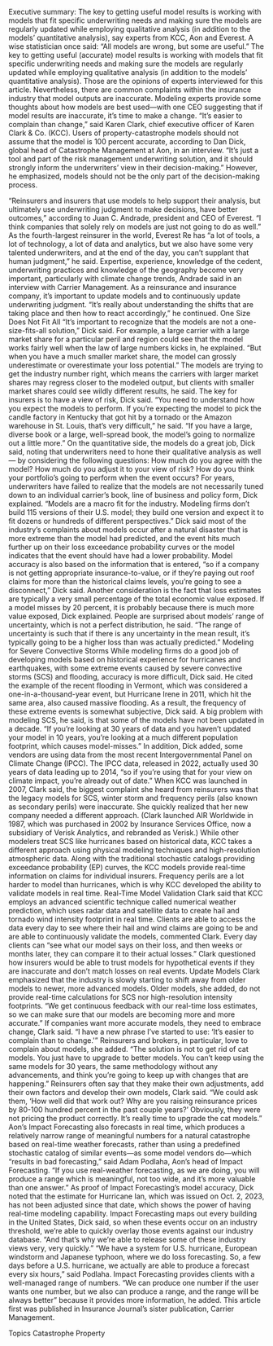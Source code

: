 Executive summary: The key to getting useful model results is working with models that fit specific underwriting needs and making sure the models are regularly updated while employing qualitative analysis (in addition to the models’ quantitative analysis), say experts from KCC, Aon and Everest.
A wise statistician once said: “All models are wrong, but some are useful.” The key to getting useful (accurate) model results is working with models that fit specific underwriting needs and making sure the models are regularly updated while employing qualitative analysis (in addition to the models’ quantitative analysis). Those are the opinions of experts interviewed for this article.
Nevertheless, there are common complaints within the insurance industry that model outputs are inaccurate. Modeling experts provide some thoughts about how models are best used—with one CEO suggesting that if model results are inaccurate, it’s time to make a change. “It’s easier to complain than change,” said Karen Clark, chief executive officer of Karen Clark & Co. (KCC).
Users of property-catastrophe models should not assume that the model is 100 percent accurate, according to Dan Dick, global head of Catastrophe Management at Aon, in an interview. “It’s just a tool and part of the risk management underwriting solution, and it should strongly inform the underwriters’ view in their decision-making.”
However, he emphasized, models should not be the only part of the decision-making process.





“Reinsurers and insurers that use models to help support their analysis, but ultimately use underwriting judgment to make decisions, have better outcomes,” according to Juan C. Andrade, president and CEO of Everest. “I think companies that solely rely on models are just not going to do as well.”
As the fourth-largest reinsurer in the world, Everest Re has “a lot of tools, a lot of technology, a lot of data and analytics, but we also have some very talented underwriters, and at the end of the day, you can’t supplant that human judgment,” he said.
Expertise, experience, knowledge of the cedent, underwriting practices and knowledge of the geography become very important, particularly with climate change trends, Andrade said in an interview with Carrier Management.
As a reinsurance and insurance company, it’s important to update models and to continuously update underwriting judgment. “It’s really about understanding the shifts that are taking place and then how to react accordingly,” he continued.
One Size Does Not Fit All
“It’s important to recognize that the models are not a one-size-fits-all solution,” Dick said.
For example, a large carrier with a large market share for a particular peril and region could see that the model works fairly well when the law of large numbers kicks in, he explained. “But when you have a much smaller market share, the model can grossly underestimate or overestimate your loss potential.”
The models are trying to get the industry number right, which means the carriers with larger market shares may regress closer to the modeled output, but clients with smaller market shares could see wildly different results, he said.
The key for insurers is to have a view of risk, Dick said. “You need to understand how you expect the models to perform. If you’re expecting the model to pick the candle factory in Kentucky that got hit by a tornado or the Amazon warehouse in St. Louis, that’s very difficult,” he said. “If you have a large, diverse book or a large, well-spread book, the model’s going to normalize out a little more.”
On the quantitative side, the models do a great job, Dick said, noting that underwriters need to hone their qualitative analysis as well — by considering the following questions: How much do you agree with the model? How much do you adjust it to your view of risk? How do you think your portfolio’s going to perform when the event occurs?
For years, underwriters have failed to realize that the models are not necessarily tuned down to an individual carrier’s book, line of business and policy form, Dick explained. “Models are a macro fit for the industry. Modeling firms don’t build 115 versions of their U.S. model; they build one version and expect it to fit dozens or hundreds of different perspectives.”
Dick said most of the industry’s complaints about models occur after a natural disaster that is more extreme than the model had predicted, and the event hits much further up on their loss exceedance probability curves or the model indicates that the event should have had a lower probability.
Model accuracy is also based on the information that is entered, “so if a company is not getting appropriate insurance-to-value, or if they’re paying out roof claims for more than the historical claims levels, you’re going to see a disconnect,” Dick said.
Another consideration is the fact that loss estimates are typically a very small percentage of the total economic value exposed. If a model misses by 20 percent, it is probably because there is much more value exposed, Dick explained.
People are surprised about models’ range of uncertainty, which is not a perfect distribution, he said. “The range of uncertainty is such that if there is any uncertainty in the mean result, it’s typically going to be a higher loss than was actually predicted.”
Modeling for Severe Convective Storms
While modeling firms do a good job of developing models based on historical experience for hurricanes and earthquakes, with some extreme events caused by severe convective storms (SCS) and flooding, accuracy is more difficult, Dick said.
He cited the example of the recent flooding in Vermont, which was considered a one-in-a-thousand-year event, but Hurricane Irene in 2011, which hit the same area, also caused massive flooding. As a result, the frequency of these extreme events is somewhat subjective, Dick said.
A big problem with modeling SCS, he said, is that some of the models have not been updated in a decade. “If you’re looking at 30 years of data and you haven’t updated your model in 10 years, you’re looking at a much different population footprint, which causes model-misses.”
In addition, Dick added, some vendors are using data from the most recent Intergovernmental Panel on Climate Change (IPCC). The IPCC data, released in 2022, actually used 30 years of data leading up to 2014, “so if you’re using that for your view on climate impact, you’re already out of date.”
When KCC was launched in 2007, Clark said, the biggest complaint she heard from reinsurers was that the legacy models for SCS, winter storm and frequency perils (also known as secondary perils) were inaccurate. She quickly realized that her new company needed a different approach. (Clark launched AIR Worldwide in 1987, which was purchased in 2002 by Insurance Services Office, now a subsidiary of Verisk Analytics, and rebranded as Verisk.)
While other modelers treat SCS like hurricanes based on historical data, KCC takes a different approach using physical modeling techniques and high-resolution atmospheric data. Along with the traditional stochastic catalogs providing exceedance probability (EP) curves, the KCC models provide real-time information on claims for individual insurers.
Frequency perils are a lot harder to model than hurricanes, which is why KCC developed the ability to validate models in real time.
Real-Time Model Validation
Clark said that KCC employs an advanced scientific technique called numerical weather prediction, which uses radar data and satellite data to create hail and tornado wind intensity footprint in real time.
Clients are able to access the data every day to see where their hail and wind claims are going to be and are able to continuously validate the models, commented Clark.
Every day clients can “see what our model says on their loss, and then weeks or months later, they can compare it to their actual losses.”
Clark questioned how insurers would be able to trust models for hypothetical events if they are inaccurate and don’t match losses on real events.
Update Models
Clark emphasized that the industry is slowly starting to shift away from older models to newer, more advanced models. Older models, she added, do not provide real-time calculations for SCS nor high-resolution intensity footprints. “We get continuous feedback with our real-time loss estimates, so we can make sure that our models are becoming more and more accurate.”
If companies want more accurate models, they need to embrace change, Clark said. “I have a new phrase I’ve started to use: ‘It’s easier to complain than to change.'”
Reinsurers and brokers, in particular, love to complain about models, she added. “The solution is not to get rid of cat models. You just have to upgrade to better models. You can’t keep using the same models for 30 years, the same methodology without any advancements, and think you’re going to keep up with changes that are happening.”
Reinsurers often say that they make their own adjustments, add their own factors and develop their own models, Clark said. “We could ask them, ‘How well did that work out? Why are you raising reinsurance prices by 80-100 hundred percent in the past couple years?’ Obviously, they were not pricing the product correctly. It’s really time to upgrade the cat models.”
Aon’s Impact Forecasting also forecasts in real time, which produces a relatively narrow range of meaningful numbers for a natural catastrophe based on real-time weather forecasts, rather than using a predefined stochastic catalog of similar events—as some model vendors do—which “results in bad forecasting,” said Adam Podlaha, Aon’s head of Impact Forecasting. “If you use real-weather forecasting, as we are doing, you will produce a range which is meaningful, not too wide, and it’s more valuable than one answer.”
As proof of Impact Forecasting’s model accuracy, Dick noted that the estimate for Hurricane Ian, which was issued on Oct. 2, 2023, has not been adjusted since that date, which shows the power of having real-time modeling capability.
Impact Forecasting maps out every building in the United States, Dick said, so when these events occur on an industry threshold, we’re able to quickly overlay those events against our industry database. “And that’s why we’re able to release some of these industry views very, very quickly.”
“We have a system for U.S. hurricane, European windstorm and Japanese typhoon, where we do loss forecasting. So, a few days before a U.S. hurricane, we actually are able to produce a forecast every six hours,” said Podlaha.
Impact Forecasting provides clients with a well-managed range of numbers. “We can produce one number if the user wants one number, but we also can produce a range, and the range will be always better” because it provides more information, he added.
This article first was published in Insurance Journal’s sister publication, Carrier Management.

Topics
Catastrophe
Property
